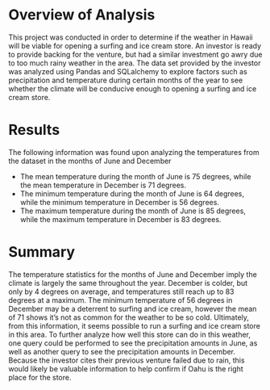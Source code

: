 # Overview of Analysis
This project was conducted in order to determine if the weather in Hawaii will be viable for opening a surfing and ice cream store.  An investor is ready to provide backing for the venture, but had a similar investment go awry due to too much rainy weather in the area.  The data set provided by the investor was analyzed using Pandas and SQLalchemy to explore factors such as precipitation and temperature during certain months of the year to see whether the climate will be conducive enough to opening a surfing and ice cream store.

# Results
The following information was found upon analyzing the temperatures from the dataset in the months of June and December
* The mean temperature during the month of June is 75 degrees, while the mean temperature in December is 71 degrees.
* The minimum temperature during the month of June is 64 degrees, while the minimum temperature in December is 56 degrees.
* The maximum temperature during the month of June is 85 degrees, while the maximum temperature in December is 83 degrees.

# Summary
The temperature statistics for the months of June and December imply the climate is largely the same throughout the year.  December is colder, but only by 4 degrees on average, and temperatures still reach up to 83 degrees at a maximum.  The minimum temperature of 56 degrees in December may be a deterrent to surfing and ice cream, however the mean of 71 shows it’s not as common for the weather to be so cold.  Ultimately, from this information, it seems possible to run a surfing and ice cream store in this area.
To further analyze how well this store can do in this weather, one query could be performed to see the precipitation amounts in June, as well as another query to see the precipitation amounts in December.  Because the investor cites their previous venture failed due to rain, this would likely be valuable information to help confirm if Oahu is the right place for the store.
